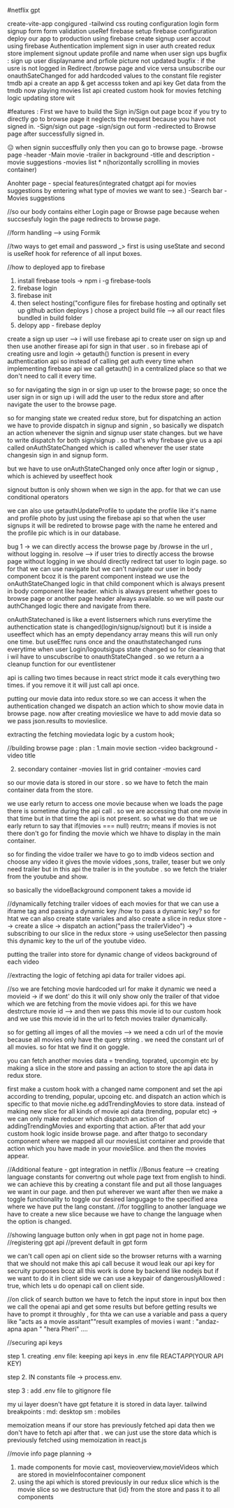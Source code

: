 #netflix gpt

create-vite-app
congigured -tailwind css
routing configuration
login form
signup form
form validation
useRef
firebase setup
firebase configuration
deploy our app to production using firebase
create signup user accout using firebase Authentication
implement sign in user auth
created redux store
implement signout
update profile and name when user sign ups
bugfix : sign up user displayname and prfiole picture not updated
bugfix : if the usre is not logged in Redirect /browse page and vice versa
unsubscribe our onauthSateChanged for
add hardcoded values to the constant file
register tmdb api a create an app & get accesss token and api key
Get data from the tmdb now playing movies list api
created custom hook for movies fetching logic
updating store wit

#features :
First we have to build the Sign in/Sign out page bcoz if you try to directly go to browse page it neglects the request because you have not signed in.
-Sign/sign out page
-sign/sign out form
-redirected to Browse page after successfully signed in.

😑 when signin succesffully only then you can go to browse page.
-browse page
-header
-Main movie
-trailer in background
-title and description
-movie suggestions
-movies list \* n(horizontally scrollling in movies container)

Anohter page - special features(integrated chatgpt api for movies suggestions by entering what type of movies we want to see.)
-Search bar
-Movies suggestions

//so our body contains either Login page or Browse page because wehen succsesfuly login the page redirects to browse page.

//form handling --> using Formik

//two ways to get email and password \_> first is using useState and second is useRef hook for reference of all input boxes.

//how to deployed app to firebase

1. install firebase tools -> npm i -g firebase-tools
2. firebase login
3. firebase init
4. then select hosting("configure files for firebase hosting and optinally set up github action deploys )
   chose a project
   build file --> all our react files bundled in build folder
5. delopy app - firebase deploy

create a sign up user --> i will use firebase api to create user on sign up and then use another firease api for sign in that user .
so in firebase api of creating usre and login -> getauth() function is present in every authentication api so instead of calling get auth every time when implementing firebase api
we call getauth() in a centralized place so that we don't need to call it every time.

so for navigating the sign in or sign up user to the browse page;
so once the user sign in or sign up i will add the user to the redux store and after navigate the user to the browse page.

so for manging state we created redux store, but for dispatching an action we have to provide dispatch in signup and signin , so basically we dispatch an action whenever the signin and signup user state changes. but we have to write dispatch for both sign/signup . so that's why firebase give us a api called onAuthStateChanged which is called whenever the user state changesin sign in and signup form.

but we have to use onAuthStateChanged only once after login or signup , which is achieved by useeffect hook

signout button is only shown when we sign in the app. for that we can use conditional operators

we can also use getauthUpdateProfile to update the profile like it's name and profile photo by just using the firebase api so that when the user signups it will be redireted to browse page with the name he entered and the profile pic which is in our database.

bug 1 -> we can directly access the browse page by /browse in the url , without logging in.
resolve --> if user tries to directly access the browse page without logging in we should directly redirect tat user to login page.
so for that we can use navigate but we can't navigate our user in body component bcoz it is the parent component instead we use the onAuthStateChanged logic in that child component which is always present in body component like header. which is always present whether goes to browse page or another page header always available. so we will paste our authChanged logic there and navigate from there.

onAuthStatechaned is like a event listserners which runs everytime the authenctication state is changed(login/signup/signout) but it is inside a useeffect which has an empty dependancy array means this will run only one time. but useEffec runs once and the onauthstatechanged runs everytime when user Login/logoutsigups state changed so for cleaning that i wil have to unscubscribe to onauthStateChanged . so we return a a cleanup function for our eventlistener

api is calling two times because in react strict mode it cals everything two times. if you remove it it will just call api once.

putting our movie data into redux store.so we can access it when the authentication changed we dispatch an action which to show movie data in browse page.
now after creating movieslice we have to add movie data so we pass json.results to movieslice.

extracting the fetching moviedata logic by a custom hook;

//building browse page : plan :
1.main movie section
-video background
-video title

2. secondary container
   -movies list in grid container
   -movies card

so our movie data is stored in our store . so we have to fetch the main container data from the store.

we use early return to access one movie because when we loads the page there is sometime during the api call . so we are accessing that one movie in that time but in that time the api is not present. so what we do that we ue early return to say that if(movies === null) reutrn; means if movies is not there don't go for finding the movie which we hhave to display in the main container.

so for finding the vidoe trailer we have to go to imdb videos section and choose any video it gives the movie vidoes ,sons, trailer, teaser but we only need trailer but in this api the trailer is in the youtube . so we fetch the trialer from the youtube and show.

so basically the vidoeBackground component takes a movide id

//dynamically fetching trailer vidoes of each movies for that we can use a iframe tag and passing a dynamic key /how to pass a dynamic key? so for htat we can also create state variales and also create a slice in redux store --> create a slice -> dispatch an action("pass the trailerVideo") -> subscribing to our slice in the redux store -> using useSelector then passing this dynamic key to the url of the youtube video.

putting the trailer into store for dynamic change of videos background of each video

//extracting the logic of fetching api data for trailer vidoes api.

//so we are fetching movie hardcoded url for make it dynamic we need a movieid -> if we dont' do this it will only show only the trailer of that vidoe which we are fetching from the movie vidoes api.
for this we have destrcture movie id --> and then we pass this movie id to our custom hook and we use this movie id in the url to fetch movies trailer dynamically.

so for getting all imges of all the movies --> we need a cdn url of the movie because all movies only have the query string . we need the constant url of all movies. so for htat we find it on goggle.

you can fetch another movies data = trending, toprated, upcomgin etc
by making a slice in the store and passing an action to store the api data in redux store.

first make a custom hook with a changed name component and set the api according to trending, popular, upcoing etc. and dispatch an action which is specific to that movie niche.eg addTrendingMovies to store data.
instead of making new slice for all kinds of movie api data (trending, popular etc) -> we can only make reducer which dispatch an action of addingTrendingMovies and exporting that action.
aFter that add your custom hook logic inside browse page.
and after thatgo to secondary component where we mapped all our moviesList container and provide that action which you have made in your movieSlice. and then the movies appear.

//Additional feature - gpt integration in netflix
//Bonus feature --> creating language constants for convertng out whole page text from english to hindi.
we can achieve this by creating a constant file and put all those languages we want in our page. and then put wherever we want after then we make a toggle functionality to toggle our desired langugage to the specified area where we have put the lang constant.
//for togglling to another language we have to create a new slice because we have to change the language when the option is changed.

//showing language button only when in gpt page not in home page.
//registering gpt api
//prevent default in gpt form

we can't call open api on client side so the browser returns with a warning that we should not make this api call becuse it woud leak our api key for secruity purposes bcoz all this work is done by backend like nodejs but if we want to do it in client side we can use a keypair of dangerouslyAllowed : true, which lets u do openapi call on client side.

//on click of search button we have to fetch the input store in input box then we call the openai api and get some results but before getting results we have to prompt it throughly , for thta we can use a variable and pass a query like "acts as a movie assitant""result examples of movies i want : "andaz-apna apan " "hera Pheri" ....

//securing api keys

step 1. creating .env file:
keeping api keys in .env file
REACT*APP*(YOUR API KEY)

step 2. IN constants file -> process.env.

step 3 : add .env file to gitignore file

my ui layer doesn't have gpt fetature it is stored in data layer.
tailwind breakpoints :
md: desktop
sm : mobiles

memoization means if our store has previously fetched api data then we don't have to fetch api after that . we can just use the store data which is previously fetched using memoization in react.js

//movie info page planning -> 
1. made components for movie cast, movieoverview,movieVideos which are stored in movieInfocontainer component
2. using the api which is stored previously in our redux slice which is the movie slice so we destructure that {id} from the store and pass it to all components 